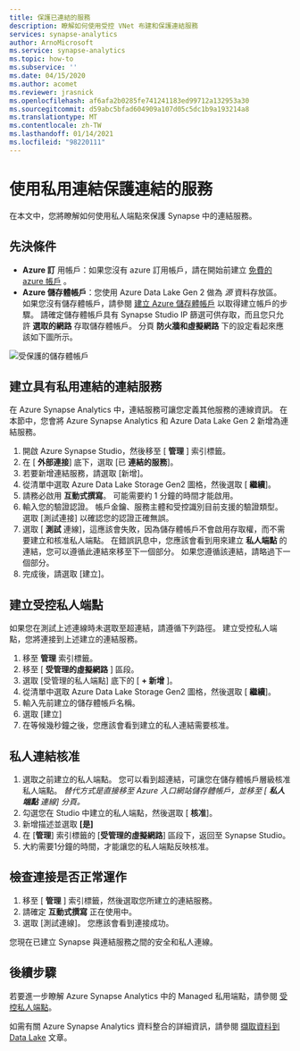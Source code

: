 ```yaml
---
title: 保護已連結的服務
description: 瞭解如何使用受控 VNet 布建和保護連結服務
services: synapse-analytics
author: ArnoMicrosoft
ms.service: synapse-analytics
ms.topic: how-to
ms.subservice: ''
ms.date: 04/15/2020
ms.author: acomet
ms.reviewer: jrasnick
ms.openlocfilehash: af6afa2b0285fe741241183ed99712a132953a30
ms.sourcegitcommit: d59abc5bfad604909a107d05c5dc1b9a193214a8
ms.translationtype: MT
ms.contentlocale: zh-TW
ms.lasthandoff: 01/14/2021
ms.locfileid: "98220111"
---
```

# <a name="secure-a-linked-service-with-private-links"></a>使用私用連結保護連結的服務

在本文中，您將瞭解如何使用私人端點來保護 Synapse 中的連結服務。

## <a name="prerequisites"></a>先決條件

* **Azure 訂** 用帳戶：如果您沒有 azure 訂用帳戶，請在開始前建立 [免費的 azure 帳戶](https://azure.microsoft.com/free/) 。
* **Azure 儲存體帳戶**：您使用 Azure Data Lake Gen 2 做為 *源* 資料存放區。 如果您沒有儲存體帳戶，請參閱 [建立 Azure 儲存體帳戶](../../storage/common/storage-account-create.md) 以取得建立帳戶的步驟。 請確定儲存體帳戶具有 Synapse Studio IP 篩選可供存取，而且您只允許 **選取的網路** 存取儲存體帳戶。 分頁 **防火牆和虛擬網路** 下的設定看起來應該如下圖所示。

![受保護的儲存體帳戶](./media/secure-storage-account.png)

## <a name="create-a-linked-service-with-private-links"></a>建立具有私用連結的連結服務

在 Azure Synapse Analytics 中，連結服務可讓您定義其他服務的連線資訊。 在本節中，您會將 Azure Synapse Analytics 和 Azure Data Lake Gen 2 新增為連結服務。

1. 開啟 Azure Synapse Studio，然後移至 [ **管理** ] 索引標籤。
1. 在 [ **外部連接**] 底下，選取 [已 **連結的服務**]。
1. 若要新增連結服務，請選取 [新增]。
1. 從清單中選取 Azure Data Lake Storage Gen2 圖格，然後選取 [ **繼續**]。
1. 請務必啟用 **互動式撰寫**。 可能需要約 1 分鐘的時間才能啟用。 
1. 輸入您的驗證認證。 帳戶金鑰、服務主體和受控識別目前支援的驗證類型。 選取 [測試連接] 以確認您的認證正確無誤。
1. 選取 [ **測試** 連線]，這應該會失敗，因為儲存體帳戶不會啟用存取權，而不需要建立和核准私人端點。 在錯誤訊息中，您應該會看到用來建立 **私人端點** 的連結，您可以遵循此連結來移至下一個部分。 如果您遵循該連結，請略過下一個部分。
1. 完成後，請選取 [建立]。

## <a name="create-a-managed-private-endpoint"></a>建立受控私人端點

如果您在測試上述連線時未選取至超連結，請遵循下列路徑。 建立受控私人端點，您將連接到上述建立的連結服務。

1. 移至 **管理** 索引標籤。
1. 移至 [ **受管理的虛擬網路** ] 區段。
1. 選取 [受管理的私人端點] 底下的 [ **+ 新增** ]。
1. 從清單中選取 Azure Data Lake Storage Gen2 圖格，然後選取 [ **繼續**]。
1. 輸入先前建立的儲存體帳戶名稱。
1. 選取 [建立] 
1. 在等候幾秒鐘之後，您應該會看到建立的私人連結需要核准。

## <a name="private-link-approval"></a>私人連結核准
1. 選取之前建立的私人端點。 您可以看到超連結，可讓您在儲存體帳戶層級核准私人端點。 *替代方式是直接移至 Azure 入口網站儲存體帳戶，並移至 [ **私人端點** 連線] 分頁。*
1. 勾選您在 Studio 中建立的私人端點，然後選取 [ **核准**]。
1. 新增描述並選取 **[是]**
1. 在 [**管理**] 索引標籤的 [**受管理的虛擬網路**] 區段下，返回至 Synapse Studio。
1. 大約需要1分鐘的時間，才能讓您的私人端點反映核准。

## <a name="check-the-connection-works"></a>檢查連接是否正常運作
1. 移至 [ **管理** ] 索引標籤，然後選取您所建立的連結服務。
1. 請確定 **互動式撰寫** 正在使用中。
1. 選取 [測試連線]。 您應該會看到連接成功。

您現在已建立 Synapse 與連結服務之間的安全和私人連線。

## <a name="next-steps"></a>後續步驟


若要進一步瞭解 Azure Synapse Analytics 中的 Managed 私用端點，請參閱 [受控私人端點](../security/synapse-workspace-managed-private-endpoints.md)。


如需有關 Azure Synapse Analytics 資料整合的詳細資訊，請參閱 [擷取資料到 Data Lake](data-integration-data-lake.md) 文章。